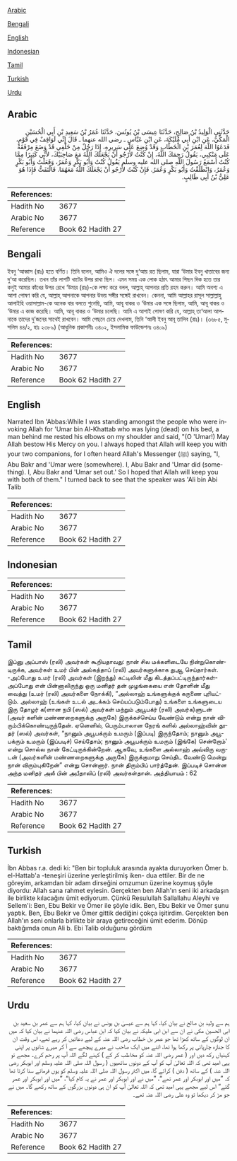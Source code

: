 [Arabic](#arabic)

[Bengali](#bengali)

[English](#english)

[Indonesian](#indonesian)

[Tamil](#tamil)

[Turkish](#turkish)

[Urdu](#urdu)

## Arabic


<div dir="rtl" lang="ar" style={{fontSize:'larger',backgroundColor:'#f8f9fa',padding:20}}>
حَدَّثَنِي الْوَلِيدُ بْنُ صَالِحٍ، حَدَّثَنَا عِيسَى بْنُ يُونُسَ، حَدَّثَنَا عُمَرُ بْنُ سَعِيدِ بْنِ أَبِي الْحُسَيْنِ الْمَكِّيُّ، عَنِ ابْنِ أَبِي مُلَيْكَةَ، عَنِ ابْنِ عَبَّاسٍ ـ رضى الله عنهما ـ قَالَ إِنِّي لَوَاقِفٌ فِي قَوْمٍ، فَدَعَوُا اللَّهَ لِعُمَرَ بْنِ الْخَطَّابِ وَقَدْ وُضِعَ عَلَى سَرِيرِهِ، إِذَا رَجُلٌ مِنْ خَلْفِي قَدْ وَضَعَ مِرْفَقَهُ عَلَى مَنْكِبِي، يَقُولُ رَحِمَكَ اللَّهُ، إِنْ كُنْتُ لأَرْجُو أَنْ يَجْعَلَكَ اللَّهُ مَعَ صَاحِبَيْكَ، لأَنِّي كَثِيرًا مِمَّا كُنْتُ أَسْمَعُ رَسُولَ اللَّهِ صلى الله عليه وسلم يَقُولُ كُنْتُ وَأَبُو بَكْرٍ وَعُمَرُ، وَفَعَلْتُ وَأَبُو بَكْرٍ وَعُمَرُ، وَانْطَلَقْتُ وَأَبُو بَكْرٍ وَعُمَرُ‏.‏ فَإِنْ كُنْتُ لأَرْجُو أَنْ يَجْعَلَكَ اللَّهُ مَعَهُمَا‏.‏ فَالْتَفَتُّ فَإِذَا هُوَ عَلِيُّ بْنُ أَبِي طَالِبٍ‏.‏
</div>
<div style={{backgroundColor:'#f8f9fa',padding:20, marginBottom: 10}}><table> <thead> <tr> <th>References:</th> <th></th> </tr> </thead> <tbody><tr><td>Hadith No</td><td>3677</td></tr><tr><td>Arabic No</td><td>3677</td></tr><tr><td>Reference</td><td>Book 62 Hadith 27</td></tr></tbody></table></div>

## Bengali


<div dir="ltr" lang="bn" style={{fontSize:'larger',backgroundColor:'#f8f9fa',padding:20}}>
ইবনু ‘আব্বাস (রাঃ) হতে বর্ণিত­­। তিনি বলেন, আমিও ঐ দলের সঙ্গে দু‘আয় রত ছিলাম, যারা ‘উমার ইবনু খাত্তাবের জন্য দু‘আ করেছিল। তখন তাঁর লাশটি খাটের উপর রাখা ছিল। এমন সময় এক লোক হঠাৎ আমার পিছন দিক হতে তার কনুই আমার কাঁধের উপর রেখে ‘উমার (রাঃ)-কে লক্ষ্য করে বলল, আল্লাহ্ আপনার প্রতি রহম করুন। আমি অবশ্য এ আশা পোষণ করি যে, আল্লাহ্ আপনাকে আপনার উভয় সঙ্গীর সঙ্গেই রাখবেন। কেননা, আমি আল্লাহর রাসূল সাল্লাল্লাহু আলাইহি ওয়াসাল্লাম-কে অনেক বার বলতে শুনেছি, আমি, আবূ বাকর ও ‘উমার এক সঙ্গে ছিলাম, আমি, আবূ বাকর ও ‘উমার এ কাজ করেছি। আমি, আবূ বাকর ও ‘উমার চলেছি। আমি এ আশাই পোষণ করি যে, আল্লাহ্ তা‘আলা আপনাকে তাদের দু’জনের সাথেই রাখবেন। আমি পেছনে চেয়ে দেখলাম, তিনি ‘আলী ইবনু আবূ তালিব (রাঃ)। (৩৬৮৫, মুসলিম ৪৪/২, হাঃ ২৩৮৯) (আধুনিক প্রকাশনীঃ ৩৪০২, ইসলামিক ফাউন্ডেশনঃ ৩৪০৯)
</div>
<div style={{backgroundColor:'#f8f9fa',padding:20, marginBottom: 10}}><table> <thead> <tr> <th>References:</th> <th></th> </tr> </thead> <tbody><tr><td>Hadith No</td><td>3677</td></tr><tr><td>Arabic No</td><td>3677</td></tr><tr><td>Reference</td><td>Book 62 Hadith 27</td></tr></tbody></table></div>

## English


<div dir="ltr" lang="en" style={{fontSize:'larger',backgroundColor:'#f8f9fa',padding:20}}>
Narrated Ibn 'Abbas:While I was standing amongst the people who were invoking Allah for 'Umar bin Al-Khattab who was lying (dead) on his bed, a man behind me rested his elbows on my shoulder and said, "(O 'Umar!) May Allah bestow His Mercy on you. I always hoped that Allah will keep you with your two companions, for I often heard Allah's Messenger (ﷺ) saying, "I, Abu Bakr and 'Umar were (somewhere). I, Abu Bakr and 'Umar did (something). I, Abu Bakr and 'Umar set out.' So I hoped that Allah will keep you with both of them." I turned back to see that the speaker was 'Ali bin Abi Talib
</div>
<div style={{backgroundColor:'#f8f9fa',padding:20, marginBottom: 10}}><table> <thead> <tr> <th>References:</th> <th></th> </tr> </thead> <tbody><tr><td>Hadith No</td><td>3677</td></tr><tr><td>Arabic No</td><td>3677</td></tr><tr><td>Reference</td><td>Book 62 Hadith 27</td></tr></tbody></table></div>

## Indonesian


<div dir="ltr" lang="id" style={{fontSize:'larger',backgroundColor:'#f8f9fa',padding:20}}>

</div>
<div style={{backgroundColor:'#f8f9fa',padding:20, marginBottom: 10}}><table> <thead> <tr> <th>References:</th> <th></th> </tr> </thead> <tbody><tr><td>Hadith No</td><td>3677</td></tr><tr><td>Arabic No</td><td>3677</td></tr><tr><td>Reference</td><td>Book 62 Hadith 27</td></tr></tbody></table></div>

## Tamil


<div dir="ltr" lang="ta" style={{fontSize:'larger',backgroundColor:'#f8f9fa',padding:20}}>
இப்னு அப்பாஸ் (ரலி) அவர்கள் கூறியதாவது: நான் சில மக்களிடையே நின்றுகொண்டிருக்க, அவர்கள் உமர் பின் அல்கத்தாப் (ரலி) அவர்களுக்காக துஆ செய்தார்கள். -அப்போது உமர் (ரலி) அவர்கள் (இறந்து) கட்டிலின் மீது கிடத்தப்பட்டிருந்தார்கள்- அப்போது என் பின்னாலிருந்து ஒரு மனிதர் தன் முழங்கையை என் தோளின் மீது வைத்து (உமர் (ரலி) அவர்களை நோக்கி), “அல்லாஹ் உங்களுக்குக் கருணை புரியட்டும். அல்லாஹ் (உங்கள் உடல் அடக்கம் செய்யப்படும்போது) உங்களை உங்களுடைய இரு தோழர் க(ளான நபி (ஸல்) அவர்கள் மற்றும் அபூபக்ர் (ரலி) அவர்க)ளுடன் (அவர் களின் மண்ணறைகளுக்கு அருகே) இருக்கச்செய்ய வேண்டும் என்று நான் விரும்பிக்கொண்டிருந்தேன். ஏனெனில், பெரும்பாலான நேரங் களில் அல்லாஹ்வின் தூதர் (ஸல்) அவர்கள், “நானும் அபூபக்ரும் உமரும் (இப்படி) இருந்தோம்; நானும் அபூபக்ரும் உமரும் (இப்படிச்) செய்தோம்; நானும் அபூபக்ரும் உமரும் (இங்கே) சென்றோம்' என்று சொல்ல நான் கேட்டிருக்கின்றேன். ஆகவே, உங்களை அல்லாஹ் அவ்விரு வருடன் (அவர்களின் மண்ணறைகளுக்கு அருகே) இருக்குமாறு செய்திட வேண்டு மென்று நான் விரும்புகிறேன்” என்று சொன்னார். நான் திரும்பிப் பார்த்தேன். இப்படிச் சொன்ன அந்த மனிதர் அலீ பின் அபீதாலிப் (ரலி) அவர்கள்தான். அத்தியாயம் : 62
</div>
<div style={{backgroundColor:'#f8f9fa',padding:20, marginBottom: 10}}><table> <thead> <tr> <th>References:</th> <th></th> </tr> </thead> <tbody><tr><td>Hadith No</td><td>3677</td></tr><tr><td>Arabic No</td><td>3677</td></tr><tr><td>Reference</td><td>Book 62 Hadith 27</td></tr></tbody></table></div>

## Turkish


<div dir="ltr" lang="tr" style={{fontSize:'larger',backgroundColor:'#f8f9fa',padding:20}}>
İbn Abbas r.a. dedi ki: "Ben bir topluluk arasında ayakta duruyorken Ömer b. el-Hattab'a -teneşiri üzerine yerleştirilmiş iken- dua ettiler. Bir de ne göreyim, arkamdan bir adam dirseğini omzumun üzerine koymuş şöyle diyordu: Allah sana rahmet eylesin. Gerçekten ben Allah'ın seni iki arkadaşın ile birlikte kılacağını ümit ediyorum. Çünkü Resulullah Sallallahu Aleyhi ve Sellem'i: Ben, Ebu Bekir ve Ömer ile şöyle idik. Ben, Ebu Bekir ve Ömer şunu yaptık. Ben, Ebu Bekir ve Ömer gittik dediğini çokça işitirdim. Gerçekten ben Allah'ın seni onlarla birlikte bir araya getireceğini ümit ederim. Dönüp baktığımda onun Ali b. Ebi Talib olduğunu gördüm
</div>
<div style={{backgroundColor:'#f8f9fa',padding:20, marginBottom: 10}}><table> <thead> <tr> <th>References:</th> <th></th> </tr> </thead> <tbody><tr><td>Hadith No</td><td>3677</td></tr><tr><td>Arabic No</td><td>3677</td></tr><tr><td>Reference</td><td>Book 62 Hadith 27</td></tr></tbody></table></div>

## Urdu


<div dir="rtl" lang="ur" style={{fontSize:'larger',backgroundColor:'#f8f9fa',padding:20}}>
ہم سے ولید بن صالح نے بیان کیا، کہا ہم سے عیسیٰ بن یونس نے بیان کیا، کہا ہم سے عمر بن سعید بن ابی الحسین مکی نے ان سے ابن ابی ملیکہ نے بیان کیا کہ ابن عباس رضی اللہ عنہما نے بیان کیا کہ میں ان لوگوں کے ساتھ کھڑا تھا جو عمر بن خطاب رضی اللہ عنہ کے لیے دعائیں کر رہے تھے، اس وقت ان کا جنازہ چارپائی پر رکھا ہوا تھا، اتنے میں ایک صاحب نے میرے پیچھے سے آ کر میرے شانوں پر اپنی کہنیاں رکھ دیں اور ( عمر رضی اللہ عنہ کو مخاطب کر کے ) کہنے لگے اللہ آپ پر رحم کرے۔ مجھے تو یہی امید تھی کہ اللہ تعالیٰ آپ کو آپ کے دونوں ساتھیوں ( رسول اللہ صلی اللہ علیہ وسلم اور ابوبکر رضی اللہ عنہ ) کے ساتھ ( دفن ) کرائے گا، میں اکثر رسول اللہ صلی اللہ علیہ وسلم کو یوں فرماتے سنا کرتا تھا کہ ”میں اور ابوبکر اور عمر تھے“، ”میں نے اور ابوبکر اور عمر نے یہ کام کیا“، ”میں اور ابوبکر اور عمر گئے“ اس لیے مجھے یہی امید تھی کہ اللہ تعالیٰ آپ کو ان ہی دونوں بزرگوں کے ساتھ رکھے گا۔ میں نے جو مڑ کر دیکھا تو وہ علی رضی اللہ عنہ تھے۔
</div>
<div style={{backgroundColor:'#f8f9fa',padding:20, marginBottom: 10}}><table> <thead> <tr> <th>References:</th> <th></th> </tr> </thead> <tbody><tr><td>Hadith No</td><td>3677</td></tr><tr><td>Arabic No</td><td>3677</td></tr><tr><td>Reference</td><td>Book 62 Hadith 27</td></tr></tbody></table></div>
